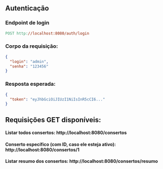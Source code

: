 ## Autenticação

### Endpoint de login

```makefile
POST http://localhost:8080/auth/login
```

### Corpo da requisição:

```json
{
  "login": "admin",
  "senha": "123456"
}
```

### Resposta esperada:

```json
{
  "token": "eyJhbGciOiJIUzI1NiIsInR5cCI6..."
}
```

## Requisições GET disponíveis:

#### Listar todos consertos: http://localhost:8080/consertos
#### Conserto específico (com ID, caso ele esteja ativo): http://localhost:8080/consertos/1
#### Listar resumo dos consertos: http://localhost:8080/consertos/resumo
